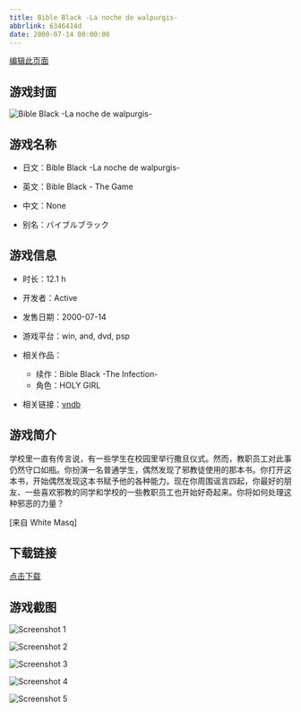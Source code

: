 ```yaml
---
title: Bible Black -La noche de walpurgis-
abbrlink: 6346414d
date: 2000-07-14 00:00:00
---
```

[编辑此页面](https://github.com/ACG-3/ADV3-source/blob/main/source/_posts/Bible%20Black%20-La%20noche%20de%20walpurgis-.md)

## 游戏封面

![Bible Black -La noche de walpurgis-](https://pan.timero.xyz/d/onedrive/img_lib_001/Bible%20Black%20-La%20noche%20de%20walpurgis-_cover.avif)


## 游戏名称

- 日文：Bible Black -La noche de walpurgis-
- 英文：Bible Black - The Game
- 中文：None

- 别名：バイブルブラック


## 游戏信息

- 时长：12.1 h
- 开发者：Active
- 发售日期：2000-07-14
- 游戏平台：win, and, dvd, psp
- 相关作品：
   - 续作：Bible Black -The Infection-
   - 角色：HOLY GIRL

- 相关链接：[vndb](https://vndb.org/v9)


## 游戏简介

学校里一直有传言说，有一些学生在校园里举行撒旦仪式。然而，教职员工对此事仍然守口如瓶。你扮演一名普通学生，偶然发现了邪教徒使用的那本书。你打开这本书，开始偶然发现这本书赋予他的各种能力。现在你周围谣言四起，你最好的朋友、一些喜欢邪教的同学和学校的一些教职员工也开始好奇起来。你将如何处理这种邪恶的力量？

[来自 White Masq]


## 下载链接

[点击下载](https://pan.timero.xyz/onedrive/adv_lib_001/Bible%20Black%20-La%20noche%20de%20walpurgis-)


## 游戏截图


![Screenshot 1](https://pan.timero.xyz/d/onedrive/img_lib_001/Bible%20Black%20-La%20noche%20de%20walpurgis-_Screenshot_1.avif)

![Screenshot 2](https://pan.timero.xyz/d/onedrive/img_lib_001/Bible%20Black%20-La%20noche%20de%20walpurgis-_Screenshot_2.avif)

![Screenshot 3](https://pan.timero.xyz/d/onedrive/img_lib_001/Bible%20Black%20-La%20noche%20de%20walpurgis-_Screenshot_3.avif)

![Screenshot 4](https://pan.timero.xyz/d/onedrive/img_lib_001/Bible%20Black%20-La%20noche%20de%20walpurgis-_Screenshot_4.avif)

![Screenshot 5](https://pan.timero.xyz/d/onedrive/img_lib_001/Bible%20Black%20-La%20noche%20de%20walpurgis-_Screenshot_5.avif)


